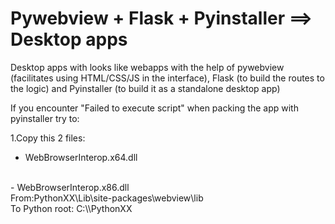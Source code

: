 # Pywebview + Flask + Pyinstaller ==> Desktop apps
Desktop apps with looks like webapps with the help of pywebview (facilitates using HTML/CSS/JS in the interface), Flask (to build the routes to the logic) and Pyinstaller (to build it as a standalone desktop app)



If you encounter "Failed to execute script" when packing the app with pyinstaller try to:
<br>

1.Copy this 2 files:
<br>

- WebBrowserInterop.x64.dll
<br>
- WebBrowserInterop.x86.dll
<br>
From:PythonXX\Lib\site-packages\webview\lib
<br>
To Python root: C:\\PythonXX
